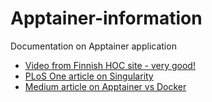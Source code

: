 # Apptainer-information

Documentation on Apptainer application

* [Video from Finnish HOC site - very good!]()
* [PLoS One article on Singularity](https://github.com/NRC-Research/Apptainer-information/files/12873323/plosone-singularity.pdf)
* [Medium article on Apptainer vs Docker](https://github.com/NRC-Research/Apptainer-information/files/12873329/Why.you.should.use.Apptainer.vs.Docker.pdf)
